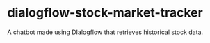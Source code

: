 # dialogflow-stock-market-tracker
A chatbot made using DIalogflow that retrieves historical stock data. 

